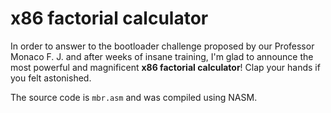 # x86 factorial calculator
In order to answer to the bootloader challenge proposed by our Professor Monaco F. J. and after weeks of insane training, I'm glad to announce the most powerful and magnificent <b>x86 factorial calculator</b>! Clap your hands if you felt astonished.

The source code is `mbr.asm` and was compiled using NASM.

